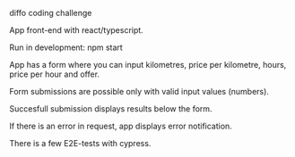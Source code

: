 diffo coding challenge

App front-end with react/typescript.

Run in development: npm start

App has a form where you can input kilometres, price per kilometre, hours, price per hour and offer.

Form submissions are possible only with valid input values (numbers).

Succesfull submission displays results below the form.

If there is an error in request, app displays error notification.

There is a few E2E-tests with cypress.
